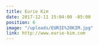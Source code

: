 ```yaml
---
title: Eurie Kim
date: 2017-12-11 15:04:00 -05:00
position: 6
image: "/uploads/EURIE%20KIM.jpg"
link: http://www.eurie-kim.com
---
```



